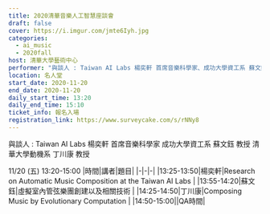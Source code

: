 ```yaml
---
title: 2020清華音樂人工智慧座談會
draft: false
cover: https://i.imgur.com/jmte6Iyh.jpg
categories:
  - ai_music
  - 2020fall
host: 清華大學藝術中心
performer: "與談人 : Taiwan AI Labs 楊奕軒 首席音樂科學家、成功大學資工系 蘇文鈺 教授、清華大學動機系 丁川康  教授"
location: 名人堂
start_date: 2020-11-20
end_date: 2020-11-20
daily_start_time: 13:20
daily_end_time: 15:10
ticket_info: 報名入場
registration_link: https://www.surveycake.com/s/rNNy8
---
```

與談人 : 
Taiwan AI Labs 楊奕軒 首席音樂科學家
成功大學資工系 蘇文鈺 教授
清華大學動機系 丁川康  教授

11/20 (五) 13:20-15:00
|時間|講者|題目|
|-|-|-|
|13:25-13:50|楊奕軒|Research on Automatic Music Composition at the Taiwan AI Labs|
|13:55-14:20|蘇文鈺|虛擬室內管弦樂團創建以及相關技術|
|14:25-14:50|丁川康|Composing Music by Evolutionary Computation|
|14:50-15:00||QA時間|
